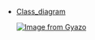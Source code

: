  - [Class_diagram](https://github.com/makersacademy/skills-workshops/tree/master/week-2/domain_model_diagramming)

     [![Image from Gyazo](https://i.gyazo.com/0bcca27d1f52894483b7ae245da44d3b.png)](https://gyazo.com/0bcca27d1f52894483b7ae245da44d3b)